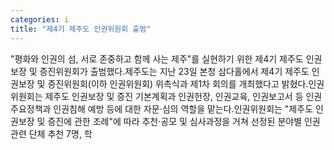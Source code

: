 ```yaml
---
categories: i
title: "제4기 제주도 인권위원회 출범"
---
```

"평화와 인권의 섬, 서로 존중하고 함께 사는 제주"를 실현하기 위한 제4기 제주도 인권보장 및 증진위원회가 출범했다.제주도는 지난 23일 본청 삼다홀에서 제4기 제주도 인권보장 및 증진위원회(이하 인권위원회) 위촉식과 제1차 회의를 개최했다고 밝혔다.인권위원회는 제주도 인권보장 및 증진 기본계획과 인권헌장, 인권교육, 인권보고서 등 인권 주요정책과 인권침해 예방 등에 대한 자문·심의 역할을 맡는다.인권위원회는 "제주도 인권보장 및 증진에 관한 조례"에 따라 추천·공모 및 심사과정을 거쳐 선정된 분야별 인권관련 단체 추천 7명, 학